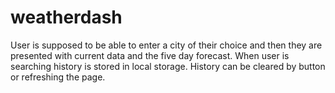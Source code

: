 # weatherdash
User is supposed to be able to enter a city of their choice and then they are presented with current data and the five day forecast.
When user is searching history is stored in local storage.
History can be cleared by button or refreshing the page.
